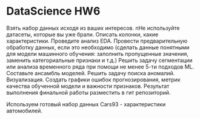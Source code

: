 # DataScience HW6
Взять набор данных исходя из ваших интересов.
nНе используйте датасеты, которые вы уже брали.
Описать колонки, какие характеристики.
 Проведите анализ EDA.
 Провести предварительную обработку данных, если это необходимо (сделать данные понятными для модели машинного обучения: заполнить пропущенные значения, заменить категориальные признаки и т.д.)
 Решить задачу сегментации или анализа временного ряда при помощи не менее 5-ти подходов ML. Составьте ансамбль моделей.
 Решить задачу поиска аномалий.
 Визуализация. Создать графики ошибок прогнозирования, метрик качества обученной модели и важности признаков.
 Результат выполнения финальной работы разместить в гит репозиторий.

 Используем готовый набор данных  Cars93 - характеристики автомобилей.
